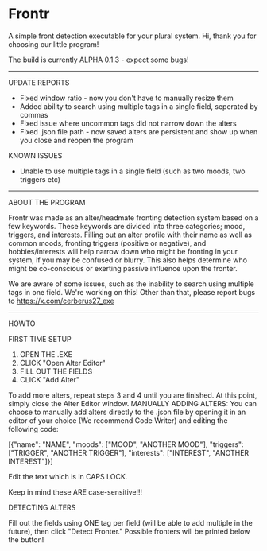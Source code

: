 # Frontr
A simple front detection executable for your plural system.
Hi, thank you for choosing our little program!

The build is currently ALPHA 0.1.3 - expect some bugs!

-----------------------------------------------------------

UPDATE REPORTS

- Fixed window ratio - now you don't have to manually resize them
- Added ability to search using multiple tags in a single field, seperated by commas
- Fixed issue where uncommon tags did not narrow down the alters
- Fixed .json file path - now saved alters are persistent and show up when you close and reopen the program

KNOWN ISSUES

- Unable to use multiple tags in a single field (such as two moods, two triggers etc)

-----------------------------------------------------------

ABOUT THE PROGRAM

Frontr was made as an alter/headmate fronting detection system based on a few keywords. These keywords are divided into three categories; mood, triggers, and interests. Filling out an alter profile with their name as well as common moods, fronting triggers (positive or negative), and hobbies/interests will help narrow down who might be fronting in your system, if you may be confused or blurry. This also helps determine who might be co-conscious or exerting passive influence upon the fronter.

We are aware of some issues, such as the inability to search using multiple tags in one field. We're working on this! Other than that, please report bugs to https://x.com/cerberus27_exe

-----------------------------------------------------------

HOWTO

FIRST TIME SETUP

1. OPEN THE .EXE
2. CLICK "Open Alter Editor"
3. FILL OUT THE FIELDS
4. CLICK "Add Alter"

To add more alters, repeat steps 3 and 4 until you are finished. At this point, simply close the Alter Editor window.
MANUALLY ADDING ALTERS: You can choose to manually add alters directly to the .json file by opening it in an editor of your choice (We recommend Code Writer) and editing the following code:

[{"name": "NAME", "moods": ["MOOD", "ANOTHER MOOD"], "triggers": ["TRIGGER", "ANOTHER TRIGGER"], "interests": ["INTEREST", "ANOTHER INTEREST"]}]

Edit the text which is in CAPS LOCK.

Keep in mind these ARE case-sensitive!!!

DETECTING ALTERS

Fill out the fields using ONE tag per field (will be able to add multiple in the future), then click "Detect Fronter." Possible fronters will be printed below the button!
